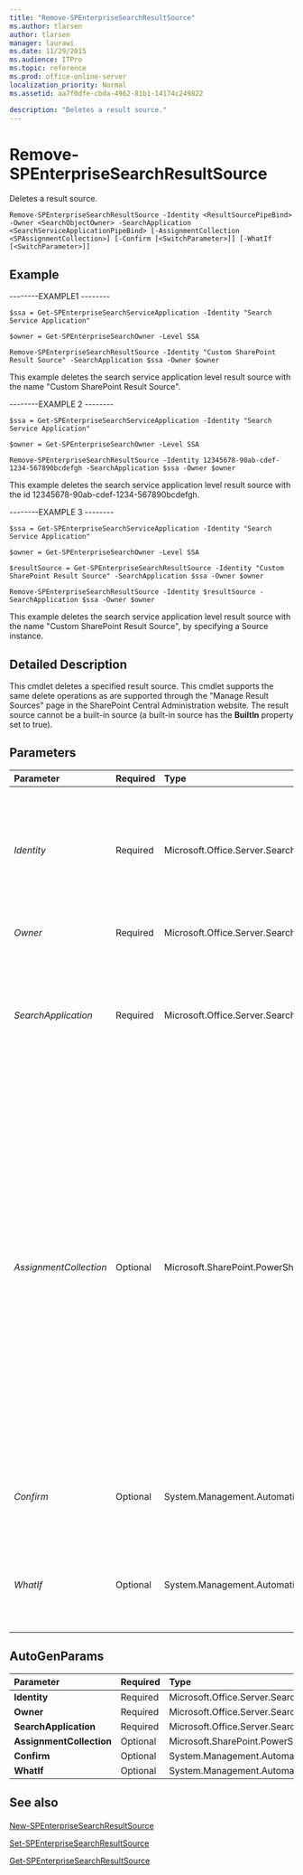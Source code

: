 ```yaml
---
title: "Remove-SPEnterpriseSearchResultSource"
ms.author: tlarsen
author: tlarsen
manager: laurawi
ms.date: 11/29/2015
ms.audience: ITPro
ms.topic: reference
ms.prod: office-online-server
localization_priority: Normal
ms.assetid: aa7f0dfe-cbda-4962-81b1-14174c249822

description: "Deletes a result source."
---
```


# Remove-SPEnterpriseSearchResultSource

Deletes a result source.
  
```
Remove-SPEnterpriseSearchResultSource -Identity <ResultSourcePipeBind> -Owner <SearchObjectOwner> -SearchApplication <SearchServiceApplicationPipeBind> [-AssignmentCollection <SPAssignmentCollection>] [-Confirm [<SwitchParameter>]] [-WhatIf [<SwitchParameter>]]

```

## Example

--------EXAMPLE1 --------
  
```
$ssa = Get-SPEnterpriseSearchServiceApplication -Identity "Search Service Application"
```

```
$owner = Get-SPEnterpriseSearchOwner -Level SSA
```

```
Remove-SPEnterpriseSearchResultSource -Identity "Custom SharePoint Result Source" -SearchApplication $ssa -Owner $owner
```

This example deletes the search service application level result source with the name "Custom SharePoint Result Source".
  
--------EXAMPLE 2 --------
  
```
$ssa = Get-SPEnterpriseSearchServiceApplication -Identity "Search Service Application"
```

```
$owner = Get-SPEnterpriseSearchOwner -Level SSA
```

```
Remove-SPEnterpriseSearchResultSource -Identity 12345678-90ab-cdef-1234-567890bcdefgh -SearchApplication $ssa -Owner $owner
```

This example deletes the search service application level result source with the id 12345678-90ab-cdef-1234-567890bcdefgh.
  
--------EXAMPLE 3 --------
  
```
$ssa = Get-SPEnterpriseSearchServiceApplication -Identity "Search Service Application"
```

```
$owner = Get-SPEnterpriseSearchOwner -Level SSA
```

```
$resultSource = Get-SPEnterpriseSearchResultSource -Identity "Custom SharePoint Result Source" -SearchApplication $ssa -Owner $owner
```

```
Remove-SPEnterpriseSearchResultSource -Identity $resultSource -SearchApplication $ssa -Owner $owner
```

This example deletes the search service application level result source with the name "Custom SharePoint Result Source", by specifying a Source instance.
  
## Detailed Description

This cmdlet deletes a specified result source. This cmdlet supports the same delete operations as are supported through the "Manage Result Sources" page in the SharePoint Central Administration website. The result source cannot be a built-in source (a built-in source has the **BuiltIn** property set to true). 
  
## Parameters

|**Parameter**|**Required**|**Type**|**Description**|
|:-----|:-----|:-----|:-----|
| _Identity_ <br/> |Required  <br/> |Microsoft.Office.Server.Search.Cmdlet.ResultSourcePipeBind  <br/> |Specifies the result source to delete. The type must be a valid GUID string, in the form 12345678-90ab-cdef-1234-567890bcdefgh; a valid name of a result source (for example, "Custom SharePoint Result Source"); or an instance of a valid **Source** object.  <br/> |
| _Owner_ <br/> |Required  <br/> |Microsoft.Office.Server.Search.Administration.SearchObjectOwner  <br/> |Specifies the search object owner and its level to retrieve result source.  <br/> |
| _SearchApplication_ <br/> |Required  <br/> |Microsoft.Office.Server.Search.Cmdlet.SearchServiceApplicationPipeBind  <br/> |Specifies the search application. The type must be a valid GUID, in the form 12345678-90ab-cdef-1234-567890bcdefgh; a valid search application name (for example, SearchApp1); or an instance of a valid **SearchServiceApplication** object  <br/> |
| _AssignmentCollection_ <br/> |Optional  <br/> |Microsoft.SharePoint.PowerShell.SPAssignmentCollection  <br/> |Manages objects for the purpose of proper disposal. Use of objects, such as **SPWeb** or **SPSite**, can use large amounts of memory and use of these objects in Windows PowerShell scripts requires proper memory management. Using the **SPAssignment** object, you can assign objects to a variable and dispose of the objects after they are needed to free up memory. When **SPWeb**, **SPSite**, or **SPSiteAdministration** objects are used, the objects are automatically disposed of if an assignment collection or the **Global** parameter is not used.  <br/> > [!NOTE]> When the **Global** parameter is used, all objects are contained in the global store. If objects are not immediately used, or disposed of by using the **Stop-SPAssignment** command, an out-of-memory scenario can occur.           |
| _Confirm_ <br/> |Optional  <br/> |System.Management.Automation.SwitchParameter  <br/> |Prompts you for confirmation before executing the command. For more information, type the following command: **get-help about_commonparameters** <br/> |
| _WhatIf_ <br/> |Optional  <br/> |System.Management.Automation.SwitchParameter  <br/> |Displays a message that describes the effect of the command instead of executing the command. For more information, type the following command: **get-help about_commonparameters** <br/> |
   
## AutoGenParams

|**Parameter**|**Required**|**Type**|**Description**|
|:-----|:-----|:-----|:-----|
|**Identity** <br/> |Required  <br/> |Microsoft.Office.Server.Search.Cmdlet.ResultSourcePipeBind  <br/> ||
|**Owner** <br/> |Required  <br/> |Microsoft.Office.Server.Search.Administration.SearchObjectOwner  <br/> ||
|**SearchApplication** <br/> |Required  <br/> |Microsoft.Office.Server.Search.Cmdlet.SearchServiceApplicationPipeBind  <br/> ||
|**AssignmentCollection** <br/> |Optional  <br/> |Microsoft.SharePoint.PowerShell.SPAssignmentCollection  <br/> ||
|**Confirm** <br/> |Optional  <br/> |System.Management.Automation.SwitchParameter  <br/> ||
|**WhatIf** <br/> |Optional  <br/> |System.Management.Automation.SwitchParameter  <br/> ||
   
## See also

#### 

[New-SPEnterpriseSearchResultSource](new-spenterprisesearchresultsource.md)
  
[Set-SPEnterpriseSearchResultSource](set-spenterprisesearchresultsource.md)
  
[Get-SPEnterpriseSearchResultSource](get-spenterprisesearchresultsource.md)

